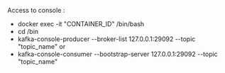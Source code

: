 Access to console :
- docker exec -it "CONTAINER_ID" /bin/bash
- cd /bin
- kafka-console-producer --broker-list 127.0.0.1:29092 --topic "topic_name" 
or
- kafka-console-consumer --bootstrap-server 127.0.0.1:29092 --topic "topic_name"